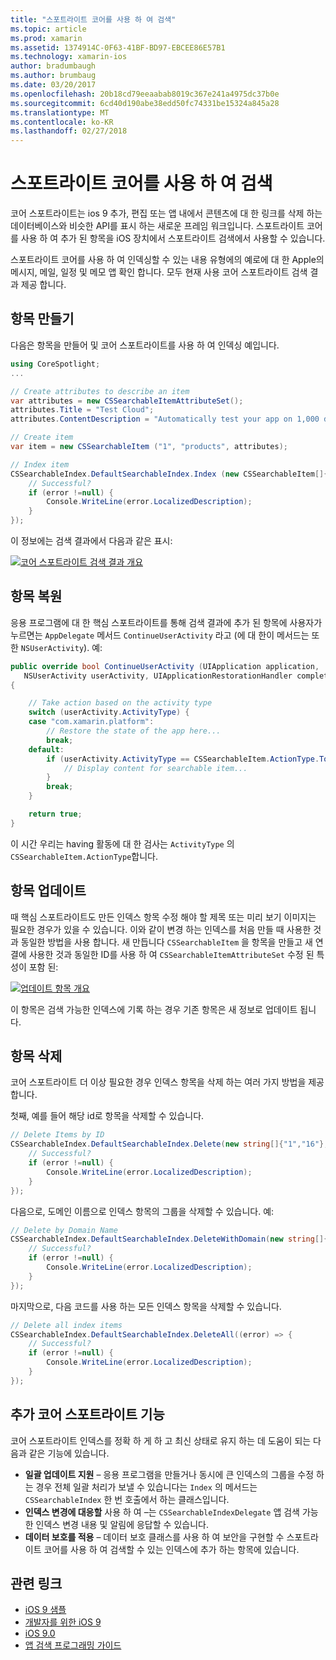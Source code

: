 ```yaml
---
title: "스포트라이트 코어를 사용 하 여 검색"
ms.topic: article
ms.prod: xamarin
ms.assetid: 1374914C-0F63-41BF-BD97-EBCEE86E57B1
ms.technology: xamarin-ios
author: bradumbaugh
ms.author: brumbaug
ms.date: 03/20/2017
ms.openlocfilehash: 20b18cd79eeaabab8019c367e241a4975dc37b0e
ms.sourcegitcommit: 6cd40d190abe38edd50fc74331be15324a845a28
ms.translationtype: MT
ms.contentlocale: ko-KR
ms.lasthandoff: 02/27/2018
---
```

# <a name="search-with-core-spotlight"></a>스포트라이트 코어를 사용 하 여 검색

코어 스포트라이트는 ios 9 추가, 편집 또는 앱 내에서 콘텐츠에 대 한 링크를 삭제 하는 데이터베이스와 비슷한 API를 표시 하는 새로운 프레임 워크입니다. 스포트라이트 코어를 사용 하 여 추가 된 항목을 iOS 장치에서 스포트라이트 검색에서 사용할 수 있습니다.

스포트라이트 코어를 사용 하 여 인덱싱할 수 있는 내용 유형에의 예로에 대 한 Apple의 메시지, 메일, 일정 및 메모 앱 확인 합니다. 모두 현재 사용 코어 스포트라이트 검색 결과 제공 합니다.

## <a name="creating-an-item"></a>항목 만들기

다음은 항목을 만들어 및 코어 스포트라이트를 사용 하 여 인덱싱 예입니다.

```csharp
using CoreSpotlight;
...

// Create attributes to describe an item
var attributes = new CSSearchableItemAttributeSet();
attributes.Title = "Test Cloud";
attributes.ContentDescription = "Automatically test your app on 1,000 devices in the cloud.";

// Create item
var item = new CSSearchableItem ("1", "products", attributes);

// Index item
CSSearchableIndex.DefaultSearchableIndex.Index (new CSSearchableItem[]{ item }, (error) => {
    // Successful?
    if (error !=null) {
        Console.WriteLine(error.LocalizedDescription);
    }
});
```

이 정보에는 검색 결과에서 다음과 같은 표시:

[ ![](corespotlight-images/corespotlight01.png "코어 스포트라이트 검색 결과 개요")](corespotlight-images/corespotlight01.png)

## <a name="restoring-an-item"></a>항목 복원

응용 프로그램에 대 한 핵심 스포트라이트를 통해 검색 결과에 추가 된 항목에 사용자가 누르면는 `AppDelegate` 메서드 `ContinueUserActivity` 라고 (에 대 한이 메서드는 또한 `NSUserActivity`). 예:

```csharp
public override bool ContinueUserActivity (UIApplication application,
   NSUserActivity userActivity, UIApplicationRestorationHandler completionHandler)
{

    // Take action based on the activity type
    switch (userActivity.ActivityType) {
    case "com.xamarin.platform":
        // Restore the state of the app here...
        break;
    default:
        if (userActivity.ActivityType == CSSearchableItem.ActionType.ToString ()) {
            // Display content for searchable item...
        }
        break;
    }

    return true;
}
```

이 시간 우리는 having 활동에 대 한 검사는 `ActivityType` 의 `CSSearchableItem.ActionType`합니다.

## <a name="updating-an-item"></a>항목 업데이트

때 핵심 스포트라이트도 만든 인덱스 항목 수정 해야 할 제목 또는 미리 보기 이미지는 필요한 경우가 있을 수 있습니다. 이와 같이 변경 하는 인덱스를 처음 만들 때 사용한 것과 동일한 방법을 사용 합니다.
새 만듭니다 `CSSearchableItem` 을 항목을 만들고 새 연결에 사용한 것과 동일한 ID를 사용 하 여 `CSSearchableItemAttributeSet` 수정 된 특성이 포함 된:

[ ![](corespotlight-images/corespotlight02.png "업데이트 항목 개요")](corespotlight-images/corespotlight02.png)

이 항목은 검색 가능한 인덱스에 기록 하는 경우 기존 항목은 새 정보로 업데이트 됩니다.

## <a name="deleting-an-item"></a>항목 삭제

코어 스포트라이트 더 이상 필요한 경우 인덱스 항목을 삭제 하는 여러 가지 방법을 제공 합니다.

첫째, 예를 들어 해당 id로 항목을 삭제할 수 있습니다.

```csharp
// Delete Items by ID
CSSearchableIndex.DefaultSearchableIndex.Delete(new string[]{"1","16"},(error) => {
    // Successful?
    if (error !=null) {
        Console.WriteLine(error.LocalizedDescription);
    }
});
```

다음으로, 도메인 이름으로 인덱스 항목의 그룹을 삭제할 수 있습니다. 예:

```csharp
// Delete by Domain Name
CSSearchableIndex.DefaultSearchableIndex.DeleteWithDomain(new string[]{"domain-name"},(error) => {
    // Successful?
    if (error !=null) {
        Console.WriteLine(error.LocalizedDescription);
    }
});
```

마지막으로, 다음 코드를 사용 하는 모든 인덱스 항목을 삭제할 수 있습니다.

```csharp
// Delete all index items
CSSearchableIndex.DefaultSearchableIndex.DeleteAll((error) => {
    // Successful?
    if (error !=null) {
        Console.WriteLine(error.LocalizedDescription);
    }
});
```
## <a name="additional-core-spotlight-features"></a>추가 코어 스포트라이트 기능

코어 스포트라이트 인덱스를 정확 하 게 하 고 최신 상태로 유지 하는 데 도움이 되는 다음과 같은 기능에 있습니다.

- **일괄 업데이트 지원** – 응용 프로그램을 만들거나 동시에 큰 인덱스의 그룹을 수정 하는 경우 전체 일괄 처리가 보낼 수 있습니다는 `Index` 의 메서드는 `CSSearchableIndex` 한 번 호출에서 하는 클래스입니다.
- **인덱스 변경에 대응할** 사용 하 여 –는 `CSSearchableIndexDelegate` 앱 검색 가능한 인덱스 변경 내용 및 알림에 응답할 수 있습니다.
- **데이터 보호를 적용** – 데이터 보호 클래스를 사용 하 여 보안을 구현할 수 스포트라이트 코어를 사용 하 여 검색할 수 있는 인덱스에 추가 하는 항목에 있습니다.



## <a name="related-links"></a>관련 링크

- [iOS 9 샘플](https://developer.xamarin.com/samples/ios/iOS9/)
- [개발자를 위한 iOS 9](https://developer.apple.com/ios/pre-release/)
- [iOS 9.0](https://developer.apple.com/library/prerelease/ios/releasenotes/General/WhatsNewIniOS/Articles/iOS9.html)
- [앱 검색 프로그래밍 가이드](https://developer.apple.com/library/prerelease/ios/documentation/General/Conceptual/AppSearch/index.html#//apple_ref/doc/uid/TP40016308)
